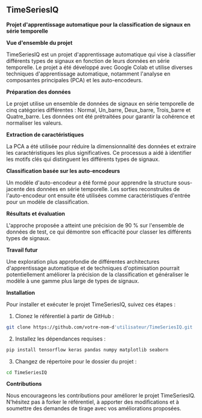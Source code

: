 ## TimeSeriesIQ

**Projet d'apprentissage automatique pour la classification de signaux en série temporelle**

**Vue d'ensemble du projet**

TimeSeriesIQ est un projet d'apprentissage automatique qui vise à classifier différents types de signaux en fonction de leurs données en série temporelle. Le projet a été développé avec Google Colab et utilise diverses techniques d'apprentissage automatique, notamment l'analyse en composantes principales (PCA) et les auto-encodeurs.

**Préparation des données**

Le projet utilise un ensemble de données de signaux en série temporelle de cinq catégories différentes : Normal, Un_barre, Deux_barre, Trois_barre et Quatre_barre. Les données ont été prétraitées pour garantir la cohérence et normaliser les valeurs.

**Extraction de caractéristiques**

La PCA a été utilisée pour réduire la dimensionnalité des données et extraire les caractéristiques les plus significatives. Ce processus a aidé à identifier les motifs clés qui distinguent les différents types de signaux.

**Classification basée sur les auto-encodeurs**

Un modèle d'auto-encodeur a été formé pour apprendre la structure sous-jacente des données en série temporelle. Les sorties reconstruites de l'auto-encodeur ont ensuite été utilisées comme caractéristiques d'entrée pour un modèle de classification.

**Résultats et évaluation**

L'approche proposée a atteint une précision de 90 % sur l'ensemble de données de test, ce qui démontre son efficacité pour classer les différents types de signaux.

**Travail futur**

Une exploration plus approfondie de différentes architectures d'apprentissage automatique et de techniques d'optimisation pourrait potentiellement améliorer la précision de la classification et généraliser le modèle à une gamme plus large de types de signaux.

**Installation**

Pour installer et exécuter le projet TimeSeriesIQ, suivez ces étapes :

1. Clonez le référentiel à partir de GitHub :

```bash
git clone https://github.com/votre-nom-d'utilisateur/TimeSeriesIQ.git
```

2. Installez les dépendances requises :

```bash
pip install tensorflow keras pandas numpy matplotlib seaborn
```

3. Changez de répertoire pour le dossier du projet :

```bash
cd TimeSeriesIQ
```

**Contributions**

Nous encourageons les contributions pour améliorer le projet TimeSeriesIQ. N'hésitez pas à forker le référentiel, à apporter des modifications et à soumettre des demandes de tirage avec vos améliorations proposées.
